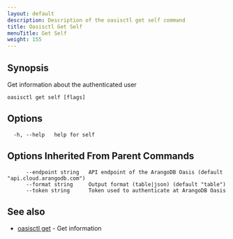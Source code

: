 ```yaml
---
layout: default
description: Description of the oasisctl get self command
title: Oasisctl Get Self
menuTitle: Get Self
weight: 155
---
```

## Synopsis
Get information about the authenticated user

```
oasisctl get self [flags]
```

## Options
```
  -h, --help   help for self
```

## Options Inherited From Parent Commands
```
      --endpoint string   API endpoint of the ArangoDB Oasis (default "api.cloud.arangodb.com")
      --format string     Output format (table|json) (default "table")
      --token string      Token used to authenticate at ArangoDB Oasis
```

## See also
* [oasisctl get](_index.md)	 - Get information

